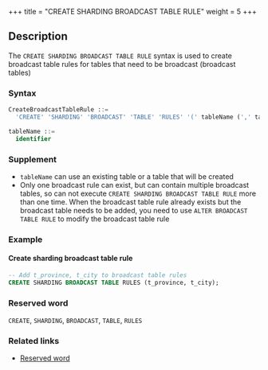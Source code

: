 +++
title = "CREATE SHARDING BROADCAST TABLE RULE"
weight = 5
+++

## Description

The `CREATE SHARDING BROADCAST TABLE RULE` syntax is used to create broadcast table rules for tables that need to be
broadcast (broadcast tables)

### Syntax

```sql
CreateBroadcastTableRule ::=
  'CREATE' 'SHARDING' 'BROADCAST' 'TABLE' 'RULES' '(' tableName (',' tableName)* ')'

tableName ::=
  identifier
```

### Supplement

- `tableName` can use an existing table or a table that will be created
- Only one broadcast rule can exist, but can contain multiple broadcast tables, so can not
  execute `CREATE SHARDING BROADCAST TABLE RULE` more than one time. When the broadcast table rule already exists but
  the broadcast table needs to be added, you need to use `ALTER BROADCAST TABLE RULE` to modify the broadcast table rule

### Example

#### Create sharding broadcast table rule

```sql
-- Add t_province, t_city to broadcast table rules
CREATE SHARDING BROADCAST TABLE RULES (t_province, t_city);
```

### Reserved word

`CREATE`, `SHARDING`, `BROADCAST`, `TABLE`, `RULES`

### Related links

- [Reserved word](/en/reference/distsql/syntax/reserved-word/)
